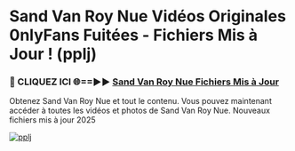 # Sand Van Roy Nue Vidéos Originales 0nlyFans Fuitées - Fichiers Mis à Jour ! (pplj)

<h3>🔴 CLIQUEZ ICI 🌐==►► <a href="https://tinyurl.com/2pmr4ezf" rel="nofollow">Sand Van Roy Nue Fichiers Mis à Jour</a></h3>

Obtenez Sand Van Roy Nue et tout le contenu. Vous pouvez maintenant accéder à toutes les vidéos et photos de Sand Van Roy Nue. Nouveaux fichiers mis à jour 2025

[![pplj](https://i.imgur.com/6SNvagu.gif)](https://tinyurl.com/2pmr4ezf)
